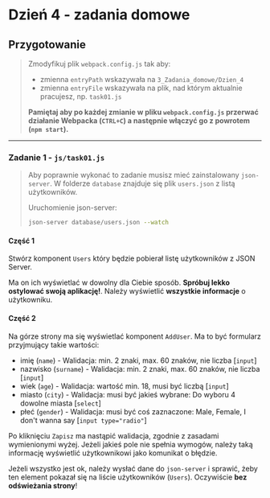 # Dzień 4 - zadania domowe

## Przygotowanie
> Zmodyfikuj plik `webpack.config.js` tak aby:
> - zmienna `entryPath` wskazywała na `3_Zadania_domowe/Dzien_4`
> - zmienna `entryFile` wskazywała na plik, nad którym aktualnie pracujesz, np. `task01.js`
>
> **Pamiętaj aby po każdej zmianie w pliku `webpack.config.js` przerwać działanie Webpacka (`CTRL+C`) a następnie włączyć go z powrotem (`npm start`).**

---

### Zadanie 1 - `js/task01.js`

> Aby poprawnie wykonać to zadanie musisz mieć zainstalowany `json-server`.
> W folderze `database` znajduje się  plik `users.json` z listą użytkowników.
>
> Uruchomienie json-server:
> ```bash
> json-server database/users.json --watch
> ```

#### Część 1

Stwórz komponent `Users` który będzie pobierał listę użytkowników z JSON Server.

Ma on ich wyświetlać w dowolny dla Ciebie sposób. **Spróbuj lekko ostylować swoją aplikację!**. Należy wyświetlić **wszystkie informacje** o użytkowniku.

#### Część 2

Na górze strony ma się wyświetlać komponent `AddUser`. Ma to być formularz przyjmujący takie wartości:

- imię (`name`) - Walidacja: min. 2 znaki, max. 60 znaków, nie liczba [`input`]
- nazwisko (`surname`) - Walidacja: min. 2 znaki, max. 60 znaków, nie liczba [`input`]
- wiek (`age`) - Walidacja: wartość min. 18, musi być liczbą [`input`]
- miasto (`city`) - Walidacja: musi być jakieś wybrane: Do wyboru 4 dowolne miasta [`select`]
- płeć (`gender`) - Walidacja: musi być coś zaznaczone: Male, Female, I don't wanna say [`input type="radio"`]

Po kliknięciu `Zapisz` ma nastąpić walidacja, zgodnie z zasadami wymienionymi wyżej. Jeżeli jakieś pole nie spełnia wymogów, należy taką informację wyświetlić użytkownikowi jako komunikat o błędzie.

Jeżeli wszystko jest ok, należy wysłać dane do `json-server` i sprawić, żeby ten element pokazał się na liście użytkowników (`Users`). Oczywiście **bez odświeżania strony**! 
